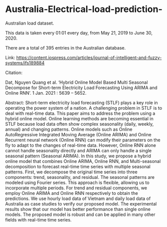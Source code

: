 # Australia-Electrical-load-prediction-
Australian load dataset. 

This data is taken every 01:01 every day, from May 21, 2019 to June 30, 2020.

There are a total of 395 entries in the Australian database. 

Link: https://content.iospress.com/articles/journal-of-intelligent-and-fuzzy-systems/ifs189884

Citation: 

Dat, Nguyen Quang et al. ‘Hybrid Online Model Based Multi Seasonal Decompose for Short-term Electricity Load Forecasting Using ARIMA and Online RNN’. 1 Jan. 2021 : 5639 – 5652.

Abstract: Short-term electricity load forecasting (STLF) plays a key role in operating the power system of a nation. A challenging problem in STLF is to deal with real-time data. This paper aims to address the problem using a hybrid online model. Online learning methods are becoming essential in STLF because load data often show complex seasonality (daily, weekly, annual) and changing patterns. Online models such as Online AutoRegressive Integrated Moving Average (Online ARIMA) and Online Recurrent neural network (Online RNN) can modify their parameters on the fly to adapt to the changes of real-time data. However, Online RNN alone cannot handle seasonality directly and ARIMA can only handle a single seasonal pattern (Seasonal ARIMA). In this study, we propose a hybrid online model that combines Online ARIMA, Online RNN, and Multi-seasonal decomposition to forecast real-time time series with multiple seasonal patterns. First, we decompose the original time series into three components: trend, seasonality, and residual. The seasonal patterns are modeled using Fourier series. This approach is flexible, allowing us to incorporate multiple periods. For trend and residual components, we employ Online ARIMA and Online RNN respectively to obtain the predictions. We use hourly load data of Vietnam and daily load data of Australia as case studies to verify our proposed model. The experimental results show that our model has better performance than single online models. The proposed model is robust and can be applied in many other fields with real-time time series.
